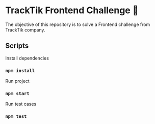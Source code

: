 # TrackTik Frontend Challenge 👋

The objective of this repository is to solve a Frontend challenge from TrackTik company.

## Scripts

Install dependencies
### `npm install`

Run project
### `npm start`

Run test cases
### `npm test`
